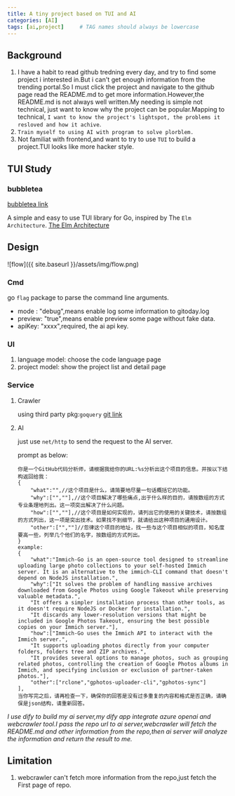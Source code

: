 ```yaml
---
title: A tiny project based on TUI and AI
categories: [AI]
tags: [ai,project]     # TAG names should always be lowercase
---
```

## Background
1. I have a habit to read github tredning every day, and try to find some project i interested in.But i can't get enough information from the trending portal.So I must click the project and navigate to the github page read the README.md to get more information.However,the README.md is not always well written.My needing is simple not technical, just want to know why the project can be popular.Mapping to technical, `I want to know the project's lightspot, the problems it resloved and how it achive`.
2. `Train myself to using AI with program to solve plorblem.`
3. Not familiat with frontend,and want to try to use `TUI` to build a project.TUI looks like more hacker style.

## TUI Study

### bubbletea
[bubbletea link](https://github.com/charmbracelet/bubbletea)

A simple and easy to use TUI library for Go, inspired by The `Elm Architecture`.
[The Elm Architecture](https://guide.elm-lang.org/architecture/)


## Design
![flow]({{ site.baseurl }}/assets/img/flow.png)

### Cmd
go `flag` package to parse the command line arguments.
- mode : "debug",means enable log some information to gitoday.log
- preview: "true",means enable preview some page without fake data.
- apiKey: "xxxx",required, the ai api key.


### UI
1. language model: choose the code language page
2. project model: show the project list and detail page 

### Service
1. Crawler

    using third party pkg:`goquery` [git link](https://github.com/PuerkitoBio/goquery)
2. AI

    just use `net/http` to send the request to the AI server.

    prompt as below:
    ```shell
    你是一个GitHub代码分析师，请根据我给你的URL:%s分析出这个项目的信息。并按以下结构返回给我：
    {
        "what":"",//这个项目是什么，请简要地尽量一句话概括它的功能。
        "why":["",""],//这个项目解决了哪些痛点,出于什么样的目的，请按数组的方式专业条理地列出。这一项突出解决了什么问题。
        "how":["",""],//这个项目是如何实现的，请列出它的使用的关键技术，请按数组的方式列出，这一项是突出技术。如果找不到细节，就请给出这种项目的通用设计。
        "other":["",""]//忽律这个项目的地址，找一些与这个项目相似的项目，知名度要高一些，列举几个他们的名字，按数组的方式列出。
    }
    example:
    {
        "what":"Immich-Go is an open-source tool designed to streamline uploading large photo collections to your self-hosted Immich server. It is an alternative to the immich-CLI command that doesn't depend on NodeJS installation.",
        "why":["It solves the problem of handling massive archives downloaded from Google Photos using Google Takeout while preserving valuable metadata.",
        "It offers a simpler installation process than other tools, as it doesn't require NodeJS or Docker for installation.",
        "It discards any lower-resolution versions that might be included in Google Photos Takeout, ensuring the best possible copies on your Immich server."],
        "how":["Immich-Go uses the Immich API to interact with the Immich server.",
        "It supports uploading photos directly from your computer folders, folders tree and ZIP archives.",
        "It provides several options to manage photos, such as grouping related photos, controlling the creation of Google Photos albums in Immich, and specifying inclusion or exclusion of partner-taken photos."],
        "other":["rclone","gphotos-uploader-cli","gphotos-sync"]
    ],
    当你写完之后，请再检查一下，确保你的回答是没有过多重复的内容和格式是否正确，请确保是json结构，请重新回答。
    ```
*I use dify to build my ai server,my dify app integrate azure openai and webcrawler tool.I pass the repo url to ai server,webcrawler will fetch the README.md and other information from the repo,then ai server will analyze the information and return the result to me.* 

## Limitation
1. webcrawler can't fetch more information from the repo,just fetch the First page of repo.

